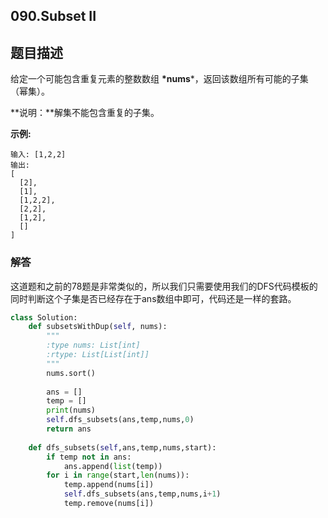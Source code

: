 ## 090.Subset II

## 题目描述

给定一个可能包含重复元素的整数数组 **\*nums***，返回该数组所有可能的子集（幂集）。

**说明：**解集不能包含重复的子集。

**示例:**

```
输入: [1,2,2]
输出:
[
  [2],
  [1],
  [1,2,2],
  [2,2],
  [1,2],
  []
]
```



### 解答

​	这道题和之前的78题是非常类似的，所以我们只需要使用我们的DFS代码模板的同时判断这个子集是否已经存在于ans数组中即可，代码还是一样的套路。

```python
class Solution:
    def subsetsWithDup(self, nums):
        """
        :type nums: List[int]
        :rtype: List[List[int]]
        """
        nums.sort()
        
        ans = []
        temp = []
        print(nums)
        self.dfs_subsets(ans,temp,nums,0)
        return ans
    
    def dfs_subsets(self,ans,temp,nums,start):
        if temp not in ans:
            ans.append(list(temp))
        for i in range(start,len(nums)):
            temp.append(nums[i])
            self.dfs_subsets(ans,temp,nums,i+1)
            temp.remove(nums[i])
```

